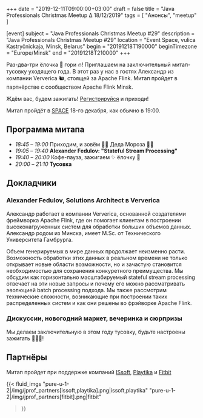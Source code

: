 +++
date = "2019-12-11T09:00:00+03:00"
draft = false
title = "Java Professionals Christmas Meetup ∆ 18/12/2019"
tags = [
    "Анонсы", "meetup"
]

[event]
subject = "Java Professionals Christmas Meetup #29"
description = "Java Professionals Christmas Meetup #29"
location = "Event Space, vulica Kastryčnickaja, Minsk, Belarus"
begin = "20191218T190000"
beginTimezone = "Europe/Minsk"
end = "20191218T210000"
+++

Раз-два-три ёлочка 🎄 гори 🔥!
Приглашаем на заключительный митап-тусовку уходящего года.
В этот раз у нас в гостях Александр из компании Ververica 🐿️, стоящей за Apache Flink.
Митап пройдет в партнёрстве с сообществом Apache Flink Minsk.

Ждём вас, будем зажигать!
[Регистрируйся](http://bit.ly/jprof_reg_29) и приходи!

<!--more-->

Митап пройдёт в [SPACE](http://eventspace.by) 18-го декабря, как обычно в 19:00.

## Программа митапа
* _18:45_ – _19:00_ Приходим, и зовём 🎅🏽 Деда Мороза 🎅🏽
* _19:05_ – _19:40_ **Alexander Fedulov: "Stateful Stream Processing"**
* _19:40_ – _20:00_ Кофе-пауза, зажигаем ✨ ёлочку 🎄
* _20:00_ – _21:10_ **Тусовка** 

## Докладчики

### Alexander Fedulov, Solutions Architect в Ververica
Александр работает в компании Ververica, основанной создателями фреймворка Apache Flink, где он помогает клиентам в построении высоконагруженных систем для обработки больших объемов данных.
Александр родом из Минска, имеет M.Sc. от Технического Университета Гамбрурга.

Объем генерируемых в мире данных продолжает неизменно расти.
Возможность обработки этих данных в реальном времени не только открывает новые области возможности, но и зачастую становится необходимостью для сохранения конкуретного преимущества.
Мы обсудим как горизонтально масштабируемый stateful stream processing отвечает на эти новые запросы и почему его можно рассматривать эволюцией batch processing подхода. 
Мы также рассмотрим технические сложности, возникающие при построении таких распределенных систем и как они решены во фрэйворке Apache Flink.

### Дискуссии, новогодний маркет, вечеринка и сюрпризы

Мы делаем заключительную в этом году тусовку, будьте настроены зажигать 🥳👯🤪! 

## Партнёры

Митап пройдет при поддержке компаний [ISsoft](http://www.issoft.by), [Playtika](https://www.playtika.com/) и [Fitbit](https://www.fitbit.com/home)

{{< fluid_imgs
  "pure-u-1-2|/img/jprof_partners[issoft,playtika].png|issoft,playtika"
  "pure-u-1-2|/img/jprof_partners[fitbit].png|fitbit"
>}}
